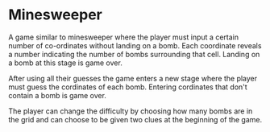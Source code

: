 # Minesweeper

A game similar to minesweeper where the player must input a certain number of co-ordinates without landing on a bomb. Each coordinate reveals a number indicating the number of bombs surrounding that cell. Landing on a bomb at this stage is game over.

After using all their guesses the game enters a new stage where the player must guess the cordinates of each bomb. Entering cordinates that don't contain a bomb is game over.

The player can change the difficulty by choosing how many bombs are in the grid and can choose to be given two clues at the beginning of the game.
